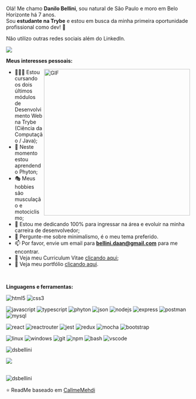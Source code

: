 Olá! Me chamo **Danilo Bellini**, sou natural de São Paulo e moro em Belo Horizonte há 7 anos.
<br />
Sou **estudante na Trybe** e estou em busca da minha primeira oportunidade profissional como dev! 🚀

<p>Não utilizo outras redes sociais além do LinkedIn.</p>

<a href="https://www.linkedin.com/in/danilobellini/" target="_blank">
  <img src="https://img.shields.io/badge/LinkedIn-0077B5?style=for-the-badge&logo=linkedin&logoColor=white">
</a>


**Meus interesses pessoais:**

  <img align="right" alt="GIF" src="https://media.giphy.com/media/zhYSVCirREeIZtONCI/giphy.gif" width="400px" />

- 👨🏽‍💻 Estou cursando os dois últimos módulos de Desenvolvimento Web na Trybe (Ciência da Computação / Java);
- 🌱 Neste momento estou aprendendo Phyton; 
- 🎭 Meus hobbies são musculação e motociclismo;
- 💼 Estou me dedicando 100% para ingressar na área e evoluir na minha carreira de desenvolvedor;
- 💬 Pergunte-me sobre minimalismo, é o meu tema preferido.
- 📫 Por favor, envie um email para **bellini.daan@gmail.com** para me encontrar.
- 📝 Veja meu Curriculum Vitae <a href="" target="_blank">clicando aqui</a>;
- 📓 Veja meu portfólio <a href="https://dsbellini.github.io/" target="_blank">clicando aqui</a>.

<br />

**Linguagens e ferramentas:**  

<p>
  <img src="https://img.shields.io/badge/HTML5-E34F26?style=for-the-badge&logo=html5&logoColor=white" alt="html5"/> 
  <img src="https://img.shields.io/badge/CSS3-1572B6?style=for-the-badge&logo=css3&logoColor=white" alt="css3"/>
</p>

<p>  
  <img src="https://img.shields.io/badge/JavaScript-323330?style=for-the-badge&logo=javascript&logoColor=F7DF1E" alt="javascript"/> 
  <img src="https://img.shields.io/badge/TypeScript-007ACC?style=for-the-badge&logo=typescript&logoColor=white" alt="typescript"/> 
  <img src="https://img.shields.io/badge/Python-FFD43B?style=for-the-badge&logo=python&logoColor=blue" alt="phyton"/> 
  <img src="https://img.shields.io/badge/json-5E5C5C?style=for-the-badge&logo=json&logoColor=white" alt="json"/>
  <img src="https://img.shields.io/badge/Node%20js-339933?style=for-the-badge&logo=nodedotjs&logoColor=white" alt="nodejs"/>
  <img src="https://img.shields.io/badge/Express%20js-000000?style=for-the-badge&logo=express&logoColor=white" alt="express"/> 
  <img src="https://img.shields.io/badge/Postman-FF6C37?style=for-the-badge&logo=Postman&logoColor=white" alt="postman"/> 
  <img src="https://img.shields.io/badge/MySQL-005C84?style=for-the-badge&logo=mysql&logoColor=white" alt="mysql"/>  
</p>

<p>  
  <img src="https://img.shields.io/badge/React-20232A?style=for-the-badge&logo=react&logoColor=61DAFB" alt="react"/> 
  <img src="https://img.shields.io/badge/React_Router-CA4245?style=for-the-badge&logo=react-router&logoColor=white" alt="reactrouter"/> 
  <img src="https://img.shields.io/badge/Jest-C21325?style=for-the-badge&logo=jest&logoColor=white" alt="jest" />
  <img src="https://img.shields.io/badge/Redux-593D88?style=for-the-badge&logo=redux&logoColor=white" alt="redux"/> 
  <img src="https://img.shields.io/badge/Mocha-8D6748?style=for-the-badge&logo=Mocha&logoColor=white" alt="mocha"/> 
  <img src="https://img.shields.io/badge/Bootstrap-563D7C?style=for-the-badge&logo=bootstrap&logoColor=white" alt="bootstrap"/> 
</p>

<p>  
  <img src="https://img.shields.io/badge/Linux-FCC624?style=for-the-badge&logo=linux&logoColor=black" alt="linux" />
  <img src="https://img.shields.io/badge/Windows-0078D6?style=for-the-badge&logo=windows&logoColor=white" alt="windows" />
  <img src="https://img.shields.io/badge/GIT-E44C30?style=for-the-badge&logo=git&logoColor=white" alt="git"/> 
  <img src="https://img.shields.io/badge/npm-CB3837?style=for-the-badge&logo=npm&logoColor=white" alt="npm"/>
  <img src="https://img.shields.io/badge/GNU%20Bash-4EAA25?style=for-the-badge&logo=GNU%20Bash&logoColor=white" alt="bash"/> 
  <img src="https://img.shields.io/badge/VSCode-0078D4?style=for-the-badge&logo=visual%20studio%20code&logoColor=white" alt="vscode"/> 
</p>


<p><img align="center" src="https://github-readme-stats.vercel.app/api/top-langs?username=dsbellini&show_icons=true&locale=en&layout=compact" alt="dsbellini" /></p>

<picture>
  <source
    srcset="https://github-profile-summary-cards.vercel.app/api/cards/profile-details?username=dsbellini&theme=github_dark"
    media="(prefers-color-scheme: dark)"
  />
  <source
    srcset="https://github-profile-summary-cards.vercel.app/api/cards/profile-details?username=dsbellini&theme=github"
    media="(prefers-color-scheme: light), (prefers-color-scheme: no-preference)"
  />
  <img src="https://github-readme-stats.vercel.app/api?username=anuraghazra&show_icons=true" />
</picture>

<br />
<br />

<p align="left"> <img src="https://komarev.com/ghpvc/?username=dsbellini" alt="dsbellini" /> </p>

⭐️ ReadMe baseado em [CallmeMehdi](https://github.com/CallmeMehdi)

<!--
**dsbellini/dsbellini** is a ✨ _special_ ✨ repository because its `README.md` (this file) appears on your GitHub profile.

Here are some ideas to get you started:

- 🔭 I’m currently working on ...
- 🌱 I’m currently learning ...
- 👯 I’m looking to collaborate on ...
- 🤔 I’m looking for help with ...
- 💬 Ask me about ...
- 📫 How to reach me: ...
- 😄 Pronouns: ...
- ⚡ Fun fact: ...
-->
